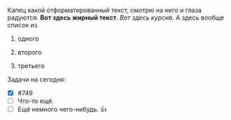 Капец какой отформатированный текст, смотрю на него и глаза радуются. **Вот здесь жирный текст**. *Вот здесь курсив*. А здесь вообще список из

1. одного 

2. второго  

3. третьего

Задачи на сегодня:
- [x] #749
- [ ] Что-то ещё.
- [ ] Ещё немного чего-нибудь.
 👍
